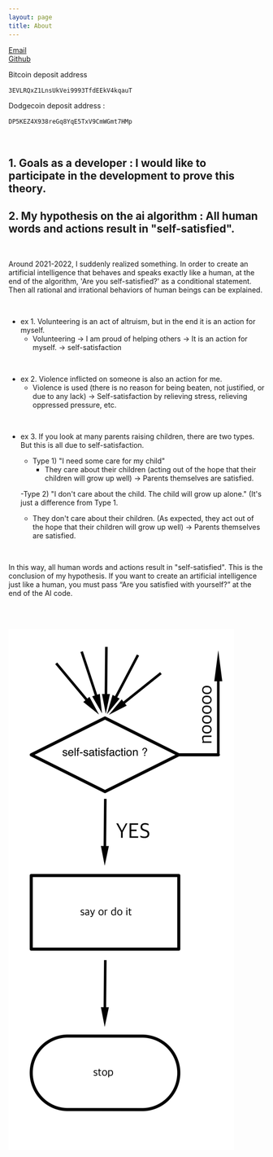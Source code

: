 ```yaml
---
layout: page
title: About
---
```

[Email](mailto:l2nak87@gmail.com)  
[Github](https://github.com/vigil2)


 Bitcoin deposit address
  ```html
  3EVLRQxZ1LnsUkVei9993TfdEEkV4kqauT
  ```

Dodgecoin deposit address :
  ```html
  DP5KEZ4X938reGq8YqE5TxV9CmWGmt7HMp
  ```
<code>
</code>



## 1. Goals as a developer : I would like to participate in the development to prove this theory.

## 2. My hypothesis on the ai algorithm : All human words and actions result in "self-satisfied".


<br>

Around 2021-2022, I suddenly realized something.
In order to create an artificial intelligence that behaves and speaks exactly like a human, at the end of the algorithm, 'Are you self-satisfied?' as a conditional statement.
Then all rational and irrational behaviors of human beings can be explained.

<br>

- ex 1. Volunteering is an act of altruism, but in the end it is an action for myself.
  - Volunteering -> I am proud of helping others -> It is an action for myself. -> self-satisfaction

<br>

- ex 2. Violence inflicted on someone is also an action for me.
  - Violence is used (there is no reason for being beaten, not justified, or due to any lack) -> Self-satisfaction by relieving stress, relieving oppressed pressure, etc.

<br>

- ex 3. If you look at many parents raising children, there are two types. But this is all due to self-satisfaction.
  - Type 1) "I need some care for my child"
    - They care about their children (acting out of the hope that their children will grow up well) -> Parents themselves are satisfied.

  -Type 2) "I don't care about the child. The child will grow up alone." (It's just a difference from Type 1.
    - They don't care about their children. (As expected, they act out of the hope that their children will grow up well) -> Parents themselves are satisfied.

<br>

In this way, all human words and actions result in "self-satisfied".
This is the conclusion of my hypothesis. If you want to create an artificial intelligence just like a human, you must pass “Are you satisfied with yourself?” at the end of the AI code.

<br>

<br/>![human](/assets/image/human.png)